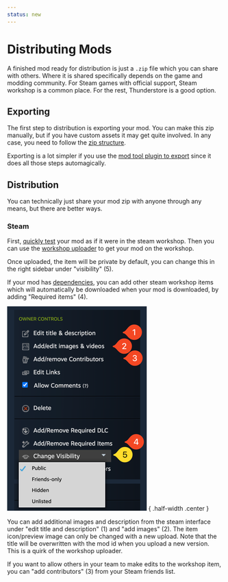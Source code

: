 ```yaml
---
status: new
---
```


# Distributing Mods

A finished mod ready for distribution is just a `.zip` file which you can share with others. Where it is shared
specifically depends on the game and modding community. For Steam games with official support, Steam workshop is 
a common place. For the rest, Thunderstore is a good option.

## Exporting

The first step to distribution is exporting your mod. You can make this zip manually, but if you have 
custom assets it may get quite involved. In any case, you need to follow the [zip structure](mod_structure.md#zips).

Exporting is a lot simpler if you use the [mod tool plugin to export](tools/mod_tool.md#exporting) since it does
all those steps automagically.

## Distribution

You can technically just share your mod zip with anyone through any means, but there are better ways.

### Steam

First, [quickly test](testing_debugging.md#quick-steam-workshop-test) your mod as if it were in the steam workshop.
Then you can use the [workshop uploader](tools/workshop_uploader.md) to get your mod on the workshop. 

Once uploaded, the item will be private by default, you can change this in the right sidebar under "visibility" (5).

If your mod has [dependencies](using_other_mods.md), you can add other steam workshop items which will automatically be downloaded when your
mod is downloaded, by adding "Required items" (4).

![Owner controls in the steam workshop](_media/steam_workshop_owner_controls.png) 
{ .half-width .center }

You can add additional images and description from the steam interface under "edit title and description" (1) and 
"add images" (2). 
The item icon/preview image can only be changed with a new upload.
Note that the title will be overwritten with the mod id when you upload a new version. This is a quirk of the 
workshop uploader.

If you want to allow others in your team to make edits to the workshop item, you can "add contributors" (3) from your
Steam friends list.

